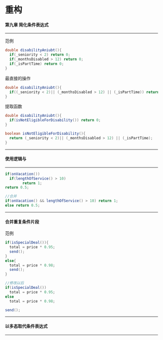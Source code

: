 # 重构
#### 第九章 简化条件表达式

------

范例

```java
double disabilityAniubt(){
  if(_seniority < 2) return 0;
  if(_monthsDisabled > 12) return 0;
  if(_isPartTime) return 0;
}
```

最直接的操作

```java
double disabilityAniubt(){
  if((_seniority < 2)|| (_monthsDisabled > 12) || (_isPartTime)) return 0;
}
```

提取函数

```java
double disabilityAniubt(){
  if(isNotEligibleForDisability()) return 0;
}

boolean isNotEligibleForDisability(){
  return (_seniority < 2)|| (_monthsDisabled > 12) || (_isPartTime);
}
```

------

#### 使用逻辑与

------

```java
if(onVacation())
  if(lengthOfService() > 10)
    	return 1;
return 0.5;

//合并
if(onVacation() && lengthOfService() > 10) return 1;
else return 0.5;
```

------

#### 合并重复条件片段

范例

```java
if(isSpecialDeal()){
  total = price * 0.95;
  send();
}
else{
  total = price * 0.98;
  send();
}

//修改以后
if(isSpecialDeal())
  total = price * 0.95;
else
  total = price * 0.98;

send();
```

------

#### 以多态取代条件表达式

------

